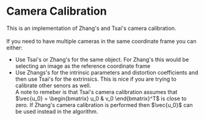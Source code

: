 # Camera Calibration

This is an implementation of Zhang's and Tsai's camera calibration.\
\
If you need to have multiple cameras in the same coordinate frame you can either:
- Use Tsai's or Zhang's for the same object. For Zhang's this would be selecting an image as the reference coordinate frame
- Use Zhangs's for the intrinsic parameters and distortion coefficients and then use Tsai's for the extrinsics. This is nice if you are trying to calibrate other senors as well. 
\
A note to remeber is that Tsai's camera calibration assumes that $\vec{u_0} = \begin{bmatrix} u_0 & v_0 \end{bmatrix}^T$ is close to zero. If Zhang's camera calibration is performed then $\vec{u_0}$ can be used instead in the algorithm.
